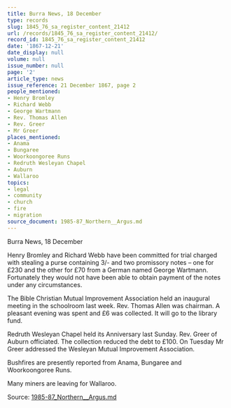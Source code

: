 ```yaml
---
title: Burra News, 18 December
type: records
slug: 1845_76_sa_register_content_21412
url: /records/1845_76_sa_register_content_21412/
record_id: 1845_76_sa_register_content_21412
date: '1867-12-21'
date_display: null
volume: null
issue_number: null
page: '2'
article_type: news
issue_reference: 21 December 1867, page 2
people_mentioned:
- Henry Bromley
- Richard Webb
- George Wartmann
- Rev. Thomas Allen
- Rev. Greer
- Mr Greer
places_mentioned:
- Anama
- Bungaree
- Woorkoongoree Runs
- Redruth Wesleyan Chapel
- Auburn
- Wallaroo
topics:
- legal
- community
- church
- fire
- migration
source_document: 1985-87_Northern__Argus.md
---
```


Burra News, 18 December

Henry Bromley and Richard Webb have been committed for trial charged with stealing a purse containing 3/- and two promissory notes – one for £230 and the other for £70 from a German named George Wartmann.  Fortunately they would not have been able to obtain payment of the notes under any circumstances.

The Bible Christian Mutual Improvement Association held an inaugural meeting in the schoolroom last week.  Rev. Thomas Allen was chairman.  A pleasant evening was spent and £6 was collected.  It will go to the library fund.

Redruth Wesleyan Chapel held its Anniversary last Sunday.  Rev. Greer of Auburn officiated.  The collection reduced the debt to £100.  On Tuesday Mr Greer addressed the Wesleyan Mutual Improvement Association.

Bushfires are presently reported from Anama, Bungaree and Woorkoongoree Runs.

Many miners are leaving for Wallaroo.

Source: [1985-87_Northern__Argus.md](/downloads/markdown/1985-87_Northern__Argus.md)
